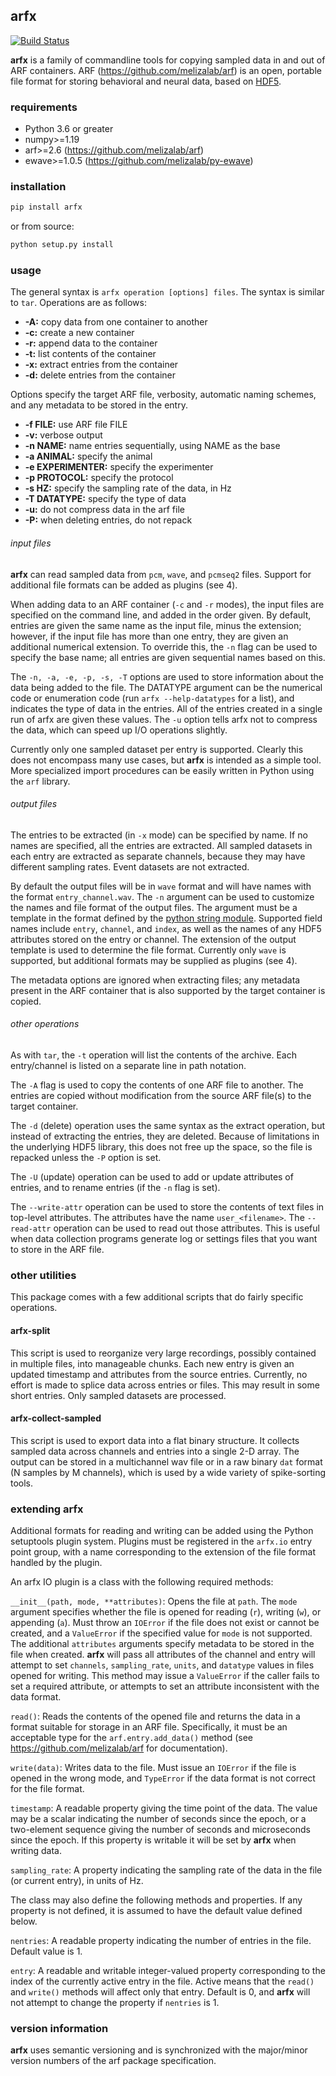 ## arfx

[![Build Status](https://travis-ci.org/melizalab/arfx.png?branch=master)](https://travis-ci.org/melizalab/arfx)

**arfx** is a family of commandline tools for copying sampled data in and out of ARF
containers. ARF (<https://github.com/melizalab/arf>)
is an open, portable file format for storing behavioral and neural data, based
on [HDF5](http://www.hdfgroup.org/HDF5).

### requirements

-   Python 3.6 or greater
-   numpy>=1.19
-   arf>=2.6 (<https://github.com/melizalab/arf>)
-   ewave>=1.0.5 (<https://github.com/melizalab/py-ewave>)

### installation

```bash
pip install arfx
```

or from source:

```bash
python setup.py install
```

### usage

The general syntax is `arfx operation [options] files`. The syntax is similar to `tar`. Operations are as
follows:

-   **-A:** copy data from one container to another
-   **-c:** create a new container
-   **-r:** append data to the container
-   **-t:** list contents of the container
-   **-x:** extract entries from the container
-   **-d:** delete entries from the container

Options specify the target ARF file, verbosity, automatic naming schemes, and
any metadata to be stored in the entry.

-   **-f FILE:** use ARF file FILE
-   **-v:** verbose output
-   **-n NAME:** name entries sequentially, using NAME as the base
-   **-a ANIMAL:** specify the animal
-   **-e EXPERIMENTER:** specify the experimenter
-   **-p PROTOCOL:** specify the protocol
-   **-s HZ:** specify the sampling rate of the data, in Hz
-   **-T DATATYPE:** specify the type of data
-   **-u:** do not compress data in the arf file
-   **-P:** when deleting entries, do not repack

###### input files

**arfx** can read sampled data from `pcm`, `wave`, and `pcmseq2` files. Support
for additional file formats can be added as plugins (see 4).

When adding data to an ARF container (`-c` and `-r` modes), the input files are
specified on the command line, and added in the order given. By default, entries
are given the same name as the input file, minus the extension; however, if the
input file has more than one entry, they are given an additional numerical
extension. To override this, the `-n` flag can be used to specify the base name;
all entries are given sequential names based on this.

The `-n, -a, -e, -p, -s, -T` options are used to store information about the
data being added to the file. The DATATYPE argument can be the numerical code or
enumeration code (run `arfx --help-datatypes` for a list), and indicates the
type of data in the entries. All of the entries created in a single run of arfx
are given these values. The `-u` option tells arfx not to compress the data,
which can speed up I/O operations slightly.

Currently only one sampled dataset per entry is supported. Clearly this does not
encompass many use cases, but **arfx** is intended as a simple tool. More
specialized import procedures can be easily written in Python using the `arf`
library.

###### output files

The entries to be extracted (in `-x` mode) can be specified by name. If no names
are specified, all the entries are extracted. All sampled datasets in each entry
are extracted as separate channels, because they may have different sampling
rates.  Event datasets are not extracted.

By default the output files will be in `wave` format and will have names with
the format `entry_channel.wav`. The `-n` argument can be used to customize the
names and file format of the output files. The argument must be a template in
the format defined by the [python string module](http://docs.python.org/library/string.html###format-specification-mini-language). Supported field names include
`entry`, `channel`, and `index`, as well as the names of any HDF5 attributes
stored on the entry or channel.  The extension of the output template is used
to determine the file format.  Currently only `wave` is supported, but
additional formats may be supplied as plugins (see 4).

The metadata options are ignored when extracting files; any metadata present in
the ARF container that is also supported by the target container is copied.

###### other operations

As with `tar`, the `-t` operation will list the contents of the
archive. Each entry/channel is listed on a separate line in path notation.

The `-A` flag is used to copy the contents of one ARF file to another. The
entries are copied without modification from the source ARF file(s) to the
target container.

The `-d` (delete) operation uses the same syntax as the extract operation, but
instead of extracting the entries, they are deleted. Because of limitations in
the underlying HDF5 library, this does not free up the space, so the file is
repacked unless the `-P` option is set.

The `-U` (update) operation can be used to add or update attributes of entries,
and to rename entries (if the `-n` flag is set).

The `--write-attr` operation can be used to store the contents of text files in top-level attributes. The attributes have the name `user_<filename>`. The `--read-attr` operation can be used to read out those attributes. This is useful when data collection programs generate log or settings files that you want to store in the ARF file.

### other utilities

This package comes with a few additional scripts that do fairly specific operations.

#### arfx-split

This script is used to reorganize very large recordings, possibly contained in multiple files, into manageable chunks. Each new entry is given an updated timestamp and attributes from the source entries. Currently, no effort is made to splice data across entries or files. This may result in some short
entries. Only sampled datasets are processed.

#### arfx-collect-sampled

This script is used to export data into a flat binary structure. It collects sampled data across channels and entries into a single 2-D array. The output can be stored in a multichannel wav file or in a raw binary `dat` format (N samples by M channels), which is used by a wide variety of spike-sorting tools.

### extending arfx

Additional formats for reading and writing can be added using the Python
setuptools plugin system. Plugins must be registered in the `arfx.io` entry
point group, with a name corresponding to the extension of the file format
handled by the plugin.

An arfx IO plugin is a class with the following required methods:

`__init__(path, mode, **attributes)`: Opens the file at `path`. The `mode`
argument specifies whether the file is opened for reading (`r`), writing (`w`),
or appending (`a`). Must throw an `IOError` if the file does not exist or cannot
be created, and a `ValueError` if the specified value for `mode` is not
supported. The additional `attributes` arguments specify metadata to be stored
in the file when created. **arfx** will pass all attributes of the channel and
entry will attempt to set `channels`, `sampling_rate`, `units`, and `datatype`
values in files opened for writing. This method may issue a `ValueError` if the
caller fails to set a required attribute, or attempts to set an attribute
inconsistent with the data format.

`read()`: Reads the contents of the opened file and returns the data in a format suitable
for storage in an ARF file. Specifically, it must be an acceptable type for the
`arf.entry.add_data()` method (see <https://github.com/melizalab/arf> for
documentation).

`write(data)`: Writes data to the file. Must issue an `IOError` if the file is opened in the
wrong mode, and `TypeError` if the data format is not correct for the file
format.

`timestamp`: A readable property giving the time point of the data. The value may be a scalar
indicating the number of seconds since the epoch, or a two-element sequence
giving the number of seconds and microseconds since the epoch. If this property
is writable it will be set by **arfx** when writing data.

`sampling_rate`: A property indicating the sampling rate of the data in the file (or current
entry), in units of Hz.

The class may also define the following methods and properties. If any property
is not defined, it is assumed to have the default value defined below.

`nentries`: A readable property indicating the number of entries in the file. Default value
is 1.

`entry`: A readable and writable integer-valued property corresponding to the
index of the currently active entry in the file. Active means that the `read()`
and `write()` methods will affect only that entry. Default is 0, and **arfx**
will not attempt to change the property if `nentries` is 1.

### version information

**arfx** uses semantic versioning and is synchronized with the major/minor version
numbers of the arf package specification.
